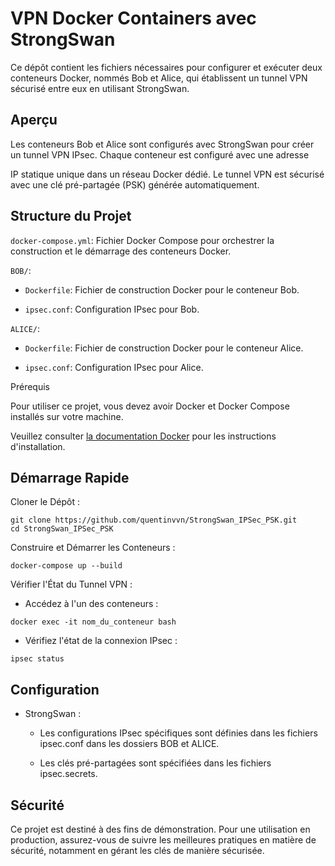 # VPN Docker Containers avec StrongSwan

Ce dépôt contient les fichiers nécessaires pour configurer et exécuter deux conteneurs Docker, nommés Bob et Alice, qui établissent un tunnel VPN sécurisé entre eux en utilisant StrongSwan.

## Aperçu
Les conteneurs Bob et Alice sont configurés avec StrongSwan pour créer un tunnel VPN IPsec. Chaque conteneur est configuré avec une adresse

IP statique unique dans un réseau Docker dédié. Le tunnel VPN est sécurisé avec une clé pré-partagée (PSK) générée automatiquement.

## Structure du Projet
`docker-compose.yml`: Fichier Docker Compose pour orchestrer la construction et le démarrage des conteneurs Docker.

`BOB/`:

  * `Dockerfile`: Fichier de construction Docker pour le conteneur Bob.
  
  * `ipsec.conf`: Configuration IPsec pour Bob.
  
`ALICE/`:

  * `Dockerfile`: Fichier de construction Docker pour le conteneur Alice.
  
  * `ipsec.conf`: Configuration IPsec pour Alice.
  
Prérequis

Pour utiliser ce projet, vous devez avoir Docker et Docker Compose installés sur votre machine. 

Veuillez consulter <a href="https://docs.docker.com/">la documentation Docker</a> pour les instructions d'installation.

## Démarrage Rapide
Cloner le Dépôt :

```
git clone https://github.com/quentinvvn/StrongSwan_IPSec_PSK.git
cd StrongSwan_IPSec_PSK
```

Construire et Démarrer les Conteneurs :

```
docker-compose up --build
```

Vérifier l'État du Tunnel VPN :

  * Accédez à l'un des conteneurs :
  ```
  docker exec -it nom_du_conteneur bash
  ```
  * Vérifiez l'état de la connexion IPsec :
  ```
  ipsec status
  ```

## Configuration 
* StrongSwan :
  * Les configurations IPsec spécifiques sont définies dans les fichiers ipsec.conf dans les dossiers BOB et ALICE.

  * Les clés pré-partagées sont spécifiées dans les fichiers ipsec.secrets.

## Sécurité

Ce projet est destiné à des fins de démonstration. Pour une utilisation en production, assurez-vous de suivre les meilleures pratiques en matière de sécurité, notamment en gérant les clés de manière sécurisée.
